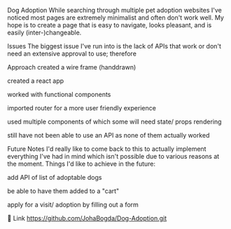 Dog Adoption
While searching through multiple pet adoption websites I've noticed most pages are extremely minimalist and often don't work well. My hope is to create a page that is easy to navigate, looks pleasant, and is easily (inter-)changeable.

Issues
The biggest issue I've run into is the lack of APIs that work or don't need an extensive approval to use; therefore

Approach
created a wire frame (handdrawn)

created a react app

worked with functional components

imported router for a more user friendly experience

used multiple components of which some will need state/ props rendering

still have not been able to use an API as none of them actually worked

Future Notes
I'd really like to come back to this to actually implement everything I've had in mind which isn't possible due to various reasons at the moment. Things I'd like to achieve in the future:

add API of list of adoptable dogs

be able to have them added to a "cart"

apply for a visit/ adoption by filling out a form

🚀 Link
https://github.com/JohaBogda/Dog-Adoption.git
